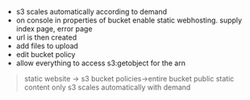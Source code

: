 * s3 scales automatically according to demand
* on console in properties of bucket enable static webhosting. supply index page, error page
* url is then created
* add files to upload
* edit bucket policy
* allow everything to access s3:getobject for the arn 

> static website -> s3
> bucket policies->entire bucket public
> static content only
> s3 scales automatically with demand